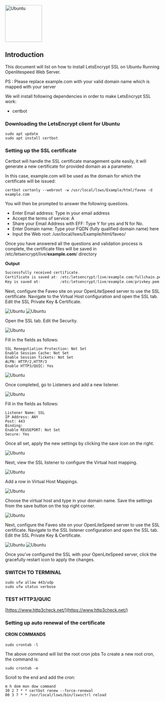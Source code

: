 
<img alt="Ubuntu" src="/Images/openlitespeed-images/openlitespeed_logo_grey_bold.png" height="120" />

## Introduction

This document will list on how to install LetsEncrypt SSL on Ubuntu Running Openlitespeed Web Server.

PS : Please replace example.com with your valid domain name which is mapped with your server

We will install following dependencies in order to make LetsEncrypt SSL work:

- certbot

### Downloading the LetsEncrypt client for Ubuntu

```
sudo apt update
sudo apt install certbot
```

### Setting up the SSL certificate

Certbot will handle the SSL certificate management quite easily, it will generate a new certificate for provided domain as a parameter.

In this case, example.com will be used as the domain for which the certificate will be issued:

```
certbot certonly --webroot -w /usr/local/lsws/Example/html/faveo -d example.com
```

You will then be prompted to answer the following questions.

- Enter Email address: Type in your email address
- Accept the terms of service: A
- Share your Email Address with EFF: Type Y for yes and N for No.
- Enter Domain name: Type your FQDN (fully qualified domain name) here
- Input the Web root: /usr/local/lsws/Example/html/faveo/

Once you have answered all the questions and validation process is complete, the certificate files will be saved in /etc/letsencrypt/live/**example.com**/ directory

**Output**

```cpp
Successfully received certificate.
Certificate is saved at: /etc/letsencrypt/live/example.com/fullchain.pem
Key is saved at:         /etc/letsencrypt/live/example.com/privkey.pem

```

Next, configure the Faveo site on your OpenLiteSpeed server to use the SSL certificate. Navigate to the Virtual Host configuration and open the SSL tab. Edit the SSL Private Key & Certificate.

<img alt="Ubuntu" src="/INSTALLATION GUIDE/Images/openlitespeed-images/op-add-ssl-keys.png" />

<img alt="Ubuntu" src="/INSTALLATION GUIDE/Images/openlitespeed-images/op-ssl-keys.png" />

Open the SSL tab. Edit the Security.

<img alt="Ubuntu" src="/INSTALLATION GUIDE/Images/openlitespeed-images/op-ssl-security-1.png" />

Fill in the fields as follows:

```
SSL Renegotiation Protection: Not Set
Enable Session Cache: Not Set
Enable Session Tickets: Not Set
ALPN: HTTP/2,HTTP/3 
Enable HTTP3/QUIC: Yes
```

<img alt="Ubuntu" src="/INSTALLATION GUIDE/Images/openlitespeed-images/op-ssl-security-2.png" />

Once completed, go to Listeners and add a new listener.

<img alt="Ubuntu" src="/INSTALLATION GUIDE/Images/openlitespeed-images/op-add-listener.png" />

Fill in the fields as follows:

```
Listener Name: SSL
IP Address: ANY
Post: 443
Binding:
Enable REUSEPORT: Not Set
Secure: Yes
```

Once all set, apply the new settings by clicking the save icon on the right.

<img alt="Ubuntu" src="/INSTALLATION GUIDE/Images/openlitespeed-images/op-listener-enable-secure.png" />

Next, view the SSL listener to configure the Virtual host mapping.

<img alt="Ubuntu" src="/INSTALLATION GUIDE/Images/openlitespeed-images/op-ssl-listener.png" />

Add a row in Virtual Host Mappings.

<img alt="Ubuntu" src="/INSTALLATION GUIDE/Images/openlitespeed-images/op-add-virtual-host.png" />

Choose the virtual host and type in your domain name. Save the settings from the save button on the top right corner.

<img alt="Ubuntu" src="/INSTALLATION GUIDE/Images/openlitespeed-images/op-virtual-host-domains.png" />

Next, configure the Faveo site on your OpenLiteSpeed server to use the SSL certificate. Navigate to the SSL listener configuration and open the SSL tab. Edit the SSL Private Key & Certificate.

<img alt="Ubuntu" src="/INSTALLATION GUIDE/Images/openlitespeed-images/op-listener-ssl-1.png" />

<img alt="Ubuntu" src="/INSTALLATION GUIDE/Images/openlitespeed-images/op-listener-ssl-2.png" />


Once you’ve configured the SSL with your OpenLiteSpeed server, click the gracefully restart icon to apply the changes.

### SWITCH TO TERMINAL
```
sudo ufw allow 443/udp
sudo ufw status verbose
```

### TEST HTTP3/QUIC
[https://www.http3check.net/](https://www.http3check.net/)

### Setting up auto renewal of the certificate

#### CRON COMMANDS

```
sudo crontab -l
```

The above command will list the root cron jobs To create a new root cron, the command is:

```
sudo crontab -e
```

Scroll to the end and add the cron:

```
m h dom mon dow command
30 2 7 * * certbot renew --force-renewal
00 3 7 * * /usr/local/lsws/bin/lswsctrl reload
```

